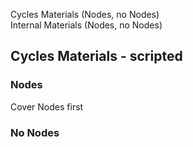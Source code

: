 Cycles Materials (Nodes, no Nodes)  
Internal Materials (Nodes, no Nodes)  

## Cycles Materials - scripted

### Nodes

Cover Nodes first


### No Nodes


